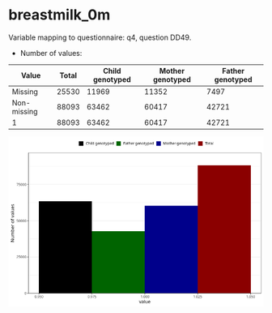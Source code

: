 # breastmilk_0m
Variable mapping to questionnaire: q4, question DD49.
- Number of values:

| Value | Total | Child genotyped | Mother genotyped | Father genotyped |
| ----- | ----- | --------------- | ---------------- | ---------------- |
| Missing | 25530 | 11969 | 11352 | 7497 |
| Non-missing | 88093 | 63462 | 60417 | 42721 |
| 1 | 88093 | 63462 | 60417 | 42721 |



![](breastmilk_0m_n.png)



